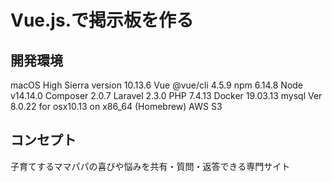 # Vue.js.で掲示板を作る

## 開発環境

 macOS High Sierra version 10.13.6
 Vue @vue/cli 4.5.9
 npm 6.14.8
 Node v14.14.0
 Composer 2.0.7
 Laravel 2.3.0
 PHP 7.4.13
 Docker 19.03.13
 mysql  Ver 8.0.22 for osx10.13 on x86_64 (Homebrew)
 AWS S3

## コンセプト

 子育てするママパパの喜びや悩みを共有・質問・返答できる専門サイト
